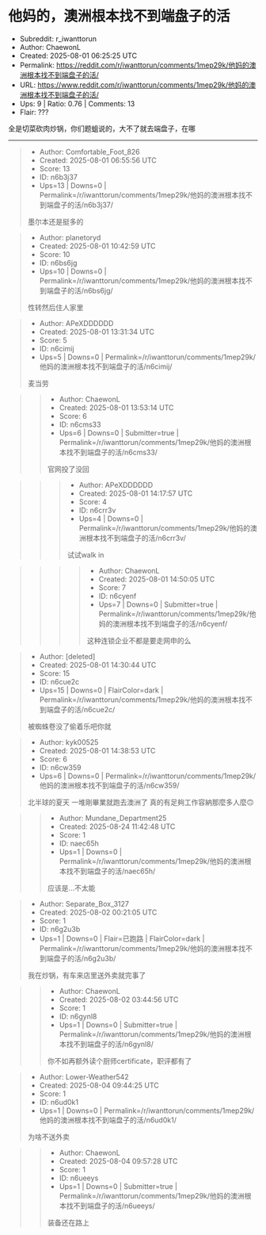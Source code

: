 # 他妈的，澳洲根本找不到端盘子的活

- Subreddit: r_iwanttorun
- Author: ChaewonL
- Created: 2025-08-01 06:25:25 UTC
- Permalink: https://reddit.com/r/iwanttorun/comments/1mep29k/他妈的澳洲根本找不到端盘子的活/
- URL: https://www.reddit.com/r/iwanttorun/comments/1mep29k/他妈的澳洲根本找不到端盘子的活/
- Ups: 9 | Ratio: 0.76 | Comments: 13
- Flair: ???


全是切菜砍肉炒锅，你们题蛆说的，大不了就去端盘子，在哪


---

> - Author: Comfortable_Foot_826
> - Created: 2025-08-01 06:55:56 UTC
> - Score: 13
> - ID: n6b3j37
> - Ups=13 | Downs=0 | Permalink=/r/iwanttorun/comments/1mep29k/他妈的澳洲根本找不到端盘子的活/n6b3j37/
>
> 墨尔本还是挺多的

> - Author: planetoryd
> - Created: 2025-08-01 10:42:59 UTC
> - Score: 10
> - ID: n6bs6jg
> - Ups=10 | Downs=0 | Permalink=/r/iwanttorun/comments/1mep29k/他妈的澳洲根本找不到端盘子的活/n6bs6jg/
>
> 性转然后住人家里

> - Author: APeXDDDDDD
> - Created: 2025-08-01 13:31:34 UTC
> - Score: 5
> - ID: n6cimij
> - Ups=5 | Downs=0 | Permalink=/r/iwanttorun/comments/1mep29k/他妈的澳洲根本找不到端盘子的活/n6cimij/
>
> 麦当劳

>> - Author: ChaewonL
>> - Created: 2025-08-01 13:53:14 UTC
>> - Score: 6
>> - ID: n6cms33
>> - Ups=6 | Downs=0 | Submitter=true | Permalink=/r/iwanttorun/comments/1mep29k/他妈的澳洲根本找不到端盘子的活/n6cms33/
>>
>> 官网投了没回

>>> - Author: APeXDDDDDD
>>> - Created: 2025-08-01 14:17:57 UTC
>>> - Score: 4
>>> - ID: n6crr3v
>>> - Ups=4 | Downs=0 | Permalink=/r/iwanttorun/comments/1mep29k/他妈的澳洲根本找不到端盘子的活/n6crr3v/
>>>
>>> 试试walk in

>>>> - Author: ChaewonL
>>>> - Created: 2025-08-01 14:50:05 UTC
>>>> - Score: 7
>>>> - ID: n6cyenf
>>>> - Ups=7 | Downs=0 | Submitter=true | Permalink=/r/iwanttorun/comments/1mep29k/他妈的澳洲根本找不到端盘子的活/n6cyenf/
>>>>
>>>> 这种连锁企业不都是要走网申的么

> - Author: [deleted]
> - Created: 2025-08-01 14:30:44 UTC
> - Score: 15
> - ID: n6cue2c
> - Ups=15 | Downs=0 | FlairColor=dark | Permalink=/r/iwanttorun/comments/1mep29k/他妈的澳洲根本找不到端盘子的活/n6cue2c/
>
> 被蜘蛛卷没了偷着乐吧你就

> - Author: kyk00525
> - Created: 2025-08-01 14:38:53 UTC
> - Score: 6
> - ID: n6cw359
> - Ups=6 | Downs=0 | Permalink=/r/iwanttorun/comments/1mep29k/他妈的澳洲根本找不到端盘子的活/n6cw359/
>
> 北半球的夏天 一堆剛畢業就跑去澳洲了 真的有足夠工作容納那麼多人麼🙃

>> - Author: Mundane_Department25
>> - Created: 2025-08-24 11:42:48 UTC
>> - Score: 1
>> - ID: naec65h
>> - Ups=1 | Downs=0 | Permalink=/r/iwanttorun/comments/1mep29k/他妈的澳洲根本找不到端盘子的活/naec65h/
>>
>> 应该是...不太能

> - Author: Separate_Box_3127
> - Created: 2025-08-02 00:21:05 UTC
> - Score: 1
> - ID: n6g2u3b
> - Ups=1 | Downs=0 | Flair=已跑路 | FlairColor=dark | Permalink=/r/iwanttorun/comments/1mep29k/他妈的澳洲根本找不到端盘子的活/n6g2u3b/
>
> 我在炒锅，有车来店里送外卖就完事了

>> - Author: ChaewonL
>> - Created: 2025-08-02 03:44:56 UTC
>> - Score: 1
>> - ID: n6gynl8
>> - Ups=1 | Downs=0 | Submitter=true | Permalink=/r/iwanttorun/comments/1mep29k/他妈的澳洲根本找不到端盘子的活/n6gynl8/
>>
>> 你不如再额外读个厨师certificate，职评都有了

> - Author: Lower-Weather542
> - Created: 2025-08-04 09:44:25 UTC
> - Score: 1
> - ID: n6ud0k1
> - Ups=1 | Downs=0 | Permalink=/r/iwanttorun/comments/1mep29k/他妈的澳洲根本找不到端盘子的活/n6ud0k1/
>
> 为啥不送外卖

>> - Author: ChaewonL
>> - Created: 2025-08-04 09:57:28 UTC
>> - Score: 1
>> - ID: n6ueeys
>> - Ups=1 | Downs=0 | Submitter=true | Permalink=/r/iwanttorun/comments/1mep29k/他妈的澳洲根本找不到端盘子的活/n6ueeys/
>>
>> 装备还在路上
